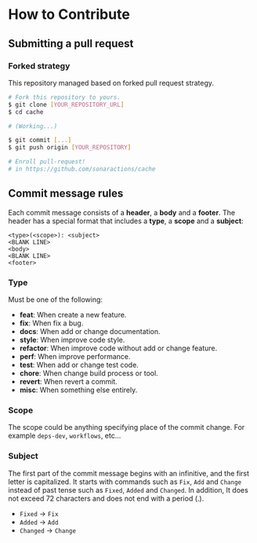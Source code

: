 # How to Contribute

## Submitting a pull request

### Forked strategy

This repository managed based on forked pull request strategy.

```sh
# Fork this repository to yours.
$ git clone [YOUR_REPOSITORY_URL]
$ cd cache

# (Working...)

$ git commit [...]
$ git push origin [YOUR_REPOSITORY]

# Enroll pull-request!
# in https://github.com/sonaractions/cache
```

## Commit message rules

Each commit message consists of a **header**, a **body** and a **footer**.
The header has a special format that includes a **type**, a **scope** and a **subject**:

```text
<type>(<scope>): <subject>
<BLANK LINE>
<body>
<BLANK LINE>
<footer>
```

### Type

Must be one of the following:

- **feat**: When create a new feature.
- **fix**: When fix a bug.
- **docs**: When add or change documentation.
- **style**: When improve code style.
- **refactor**: When improve code without add or change feature.
- **perf**: When improve performance.
- **test**: When add or change test code.
- **chore**: When change build process or tool.
- **revert**: When revert a commit.
- **misc**: When something else entirely.

### Scope

The scope could be anything specifying place of the commit change.
For example `deps-dev`, `workflows`, etc...

### Subject

The first part of the commit message begins with an infinitive, and the first letter is capitalized.
It starts with commands such as `Fix`, `Add` and `Change` instead of past tense such as `Fixed`, `Added`
and `Changed`. In addition, It does not exceed 72 characters and does not end with a period (.).

- `Fixed` -> `Fix`
- `Added` -> `Add`
- `Changed` -> `Change`

